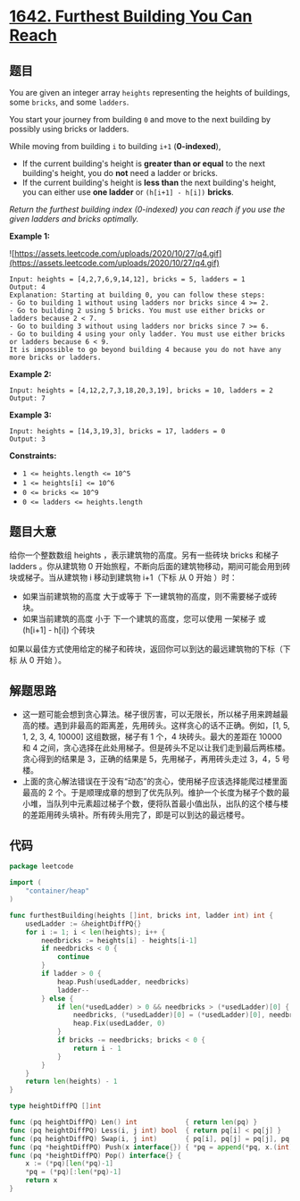 # [1642. Furthest Building You Can Reach](https://leetcode.com/problems/furthest-building-you-can-reach/)


## 题目

You are given an integer array `heights` representing the heights of buildings, some `bricks`, and some `ladders`.

You start your journey from building `0` and move to the next building by possibly using bricks or ladders.

While moving from building `i` to building `i+1` (**0-indexed**),

- If the current building's height is **greater than or equal** to the next building's height, you do **not** need a ladder or bricks.
- If the current building's height is **less than** the next building's height, you can either use **one ladder** or `(h[i+1] - h[i])` **bricks**.

*Return the furthest building index (0-indexed) you can reach if you use the given ladders and bricks optimally.*

**Example 1:**

![https://assets.leetcode.com/uploads/2020/10/27/q4.gif](https://assets.leetcode.com/uploads/2020/10/27/q4.gif)

```
Input: heights = [4,2,7,6,9,14,12], bricks = 5, ladders = 1
Output: 4
Explanation: Starting at building 0, you can follow these steps:
- Go to building 1 without using ladders nor bricks since 4 >= 2.
- Go to building 2 using 5 bricks. You must use either bricks or ladders because 2 < 7.
- Go to building 3 without using ladders nor bricks since 7 >= 6.
- Go to building 4 using your only ladder. You must use either bricks or ladders because 6 < 9.
It is impossible to go beyond building 4 because you do not have any more bricks or ladders.

```

**Example 2:**

```
Input: heights = [4,12,2,7,3,18,20,3,19], bricks = 10, ladders = 2
Output: 7

```

**Example 3:**

```
Input: heights = [14,3,19,3], bricks = 17, ladders = 0
Output: 3

```

**Constraints:**

- `1 <= heights.length <= 10^5`
- `1 <= heights[i] <= 10^6`
- `0 <= bricks <= 10^9`
- `0 <= ladders <= heights.length`

## 题目大意

给你一个整数数组 heights ，表示建筑物的高度。另有一些砖块 bricks 和梯子 ladders 。你从建筑物 0 开始旅程，不断向后面的建筑物移动，期间可能会用到砖块或梯子。当从建筑物 i 移动到建筑物 i+1（下标 从 0 开始 ）时：

- 如果当前建筑物的高度 大于或等于 下一建筑物的高度，则不需要梯子或砖块。
- 如果当前建筑的高度 小于 下一个建筑的高度，您可以使用 一架梯子 或 (h[i+1] - h[i]) 个砖块

如果以最佳方式使用给定的梯子和砖块，返回你可以到达的最远建筑物的下标（下标 从 0 开始 ）。

## 解题思路

- 这一题可能会想到贪心算法。梯子很厉害，可以无限长，所以梯子用来跨越最高的楼。遇到非最高的距离差，先用砖头。这样贪心的话不正确。例如，[1, 5, 1, 2, 3, 4, 10000] 这组数据，梯子有 1 个，4 块砖头。最大的差距在 10000 和 4 之间，贪心选择在此处用梯子。但是砖头不足以让我们走到最后两栋楼。贪心得到的结果是 3，正确的结果是 5，先用梯子，再用砖头走过 3，4，5 号楼。
- 上面的贪心解法错误在于没有“动态”的贪心，使用梯子应该选择能爬过楼里面最高的 2 个。于是顺理成章的想到了优先队列。维护一个长度为梯子个数的最小堆，当队列中元素超过梯子个数，便将队首最小值出队，出队的这个楼与楼的差距用砖头填补。所有砖头用完了，即是可以到达的最远楼号。

## 代码

```go
package leetcode

import (
	"container/heap"
)

func furthestBuilding(heights []int, bricks int, ladder int) int {
	usedLadder := &heightDiffPQ{}
	for i := 1; i < len(heights); i++ {
		needbricks := heights[i] - heights[i-1]
		if needbricks < 0 {
			continue
		}
		if ladder > 0 {
			heap.Push(usedLadder, needbricks)
			ladder--
		} else {
			if len(*usedLadder) > 0 && needbricks > (*usedLadder)[0] {
				needbricks, (*usedLadder)[0] = (*usedLadder)[0], needbricks
				heap.Fix(usedLadder, 0)
			}
			if bricks -= needbricks; bricks < 0 {
				return i - 1
			}
		}
	}
	return len(heights) - 1
}

type heightDiffPQ []int

func (pq heightDiffPQ) Len() int            { return len(pq) }
func (pq heightDiffPQ) Less(i, j int) bool  { return pq[i] < pq[j] }
func (pq heightDiffPQ) Swap(i, j int)       { pq[i], pq[j] = pq[j], pq[i] }
func (pq *heightDiffPQ) Push(x interface{}) { *pq = append(*pq, x.(int)) }
func (pq *heightDiffPQ) Pop() interface{} {
	x := (*pq)[len(*pq)-1]
	*pq = (*pq)[:len(*pq)-1]
	return x
}
```